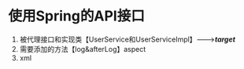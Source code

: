 # 使用Spring的API接口


1. 被代理接口和实现类【UserService和UserServiceImpl】--->**_target_**
2. 需要添加的方法【log&afterLog】aspect
3. xml